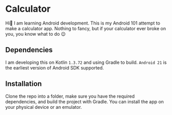 # Calculator
Hi:wave: I am learning Android development. This is my Android 101 attempt to make a calculator app. Nothing to fancy, but if your calculator ever broke on you, you know what to do :wink:

## Dependencies
I am developing this on Kotlin `1.3.72` and using Gradle to build. `Android 21` is the earliest version of Android SDK supported.

## Installation
Clone the repo into a folder, make sure you have the required dependencies, and build the project with Gradle. You can install the app on your physical device or an emulator. 